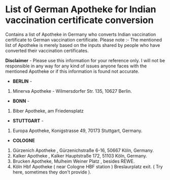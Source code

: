 # List of German Apotheke for Indian vaccination certificate conversion
Contains a list of Apotheke in Germany who converts Indian vaccination certificate to German vaccination certificate. Please note :- The mentioned list of Apotheke is merely based on the inputs shared by people who have converted their vaccination certificates. 

<b>Disclaimer</b> - Please use this information for your reference only. I will not be responsible in any way for any kind of issues anyone faces with the mentioned Apotheke or if this information is found not accurate.

- <b>BERLIN</b> -

1) Minerva Apotheke - Wilmersdorfer Str. 135, 10627 Berlin.

- <b>BONN</b> - 

1) Biber Apotheke, am Friedensplatz

- <b>STUTTGART</b> - 

1) Europa Apotheke, Konigstrasse 49, 70173 Stuttgart, Germany.

- <b>COLOGNE</b>

1) Gürzenich Apotheke , Gürzenichstraße 6-16, 50667 Köln, Germany.
2) Kalker Apotheke , Kalker Hauptstraße 172, 51103 Köln, Germany.
3) Brucken Apotheke, Mulheim Weiner Platz , besides REWE.
4) Köln Hbf Apotheke ( near Cologne HBF station ) Breslaurplatz exit. ( Try here, sometimes they don't provide ).
